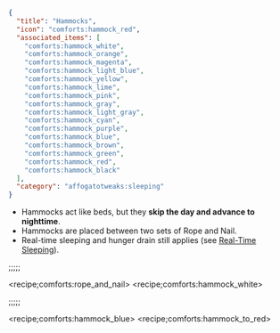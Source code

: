 ```json
{
  "title": "Hammocks",
  "icon": "comforts:hammock_red",
  "associated_items": [
    "comforts:hammock_white",
    "comforts:hammock_orange",
    "comforts:hammock_magenta",
    "comforts:hammock_light_blue",
    "comforts:hammock_yellow",
    "comforts:hammock_lime",
    "comforts:hammock_pink",
    "comforts:hammock_gray",
    "comforts:hammock_light_gray",
    "comforts:hammock_cyan",
    "comforts:hammock_purple",
    "comforts:hammock_blue",
    "comforts:hammock_brown",
    "comforts:hammock_green",
    "comforts:hammock_red",
    "comforts:hammock_black"
  ],
  "category": "affogatotweaks:sleeping"
}
```

- Hammocks act like beds, but they **skip the day and advance to nighttime**.
- Hammocks are placed between two sets of Rope and Nail.
- Real-time sleeping and hunger drain still applies (see [Real-Time Sleeping](^affogatotweaks:sleeping/realtime_sleeping)).

;;;;;

<recipe;comforts:rope_and_nail>
<recipe;comforts:hammock_white>

;;;;;

<recipe;comforts:hammock_blue>
<recipe;comforts:hammock_to_red>